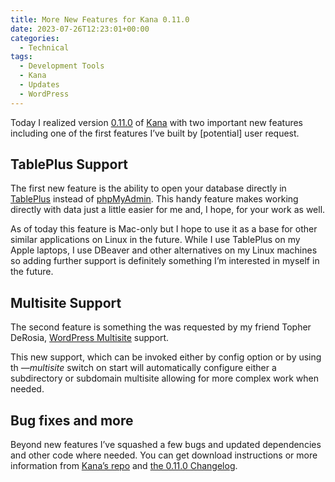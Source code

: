 ```yaml
---
title: More New Features for Kana 0.11.0
date: 2023-07-26T12:23:01+00:00
categories:
  - Technical
tags:
  - Development Tools
  - Kana
  - Updates
  - WordPress
---
```


Today I realized version [0.11.0][1] of [Kana][2] with two important new features including one of the first features I’ve built by [potential] user request.

## TablePlus Support

The first new feature is the ability to open your database directly in [TablePlus][3] instead of [phpMyAdmin][4]. This handy feature makes working directly with data just a little easier for me and, I hope, for your work as well.

As of today this feature is Mac-only but I hope to use it as a base for other similar applications on Linux in the future. While I use TablePlus on my Apple laptops, I use DBeaver and other alternatives on my Linux machines so adding further support is definitely something I’m interested in myself in the future.

## Multisite Support

The second feature is something the was requested by my friend Topher DeRosia, [WordPress Multisite][5] support.

This new support, which can be invoked either by config option or by using th _—multisite_ switch on start will automatically configure either a subdirectory or subdomain multisite allowing for more complex work when needed.

## Bug fixes and more

Beyond new features I’ve squashed a few bugs and updated dependencies and other code where needed. You can get download instructions or more information from [Kana’s repo][2] and [the 0.11.0 Changelog][1].

 [1]: https://github.com/ChrisWiegman/kana/releases/tag/0.11.0
 [2]: https://github.com/ChrisWiegman/kana
 [3]: https://tableplus.com
 [4]: https://www.phpmyadmin.net
 [5]: https://wordpress.org/documentation/article/create-a-network/